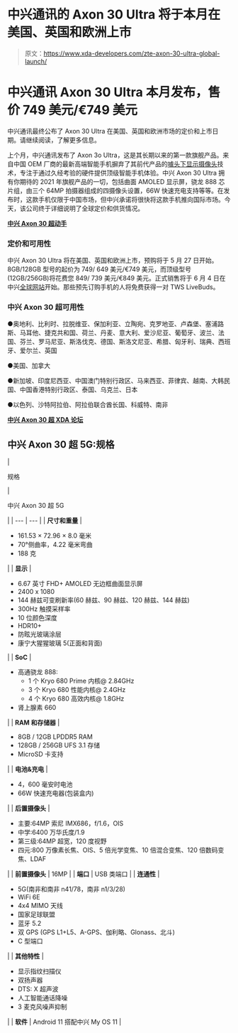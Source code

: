 # 中兴通讯的 Axon 30 Ultra 将于本月在美国、英国和欧洲上市

> 原文：<https://www.xda-developers.com/zte-axon-30-ultra-global-launch/>

# 中兴通讯 Axon 30 Ultra 本月发布，售价 749 美元/€749 美元

中兴通讯最终公布了 Axon 30 Ultra 在美国、英国和欧洲市场的定价和上市日期。请继续阅读，了解更多信息。

上个月，中兴通讯发布了 Axon 3o Ultra，这是其长期以来的第一款旗舰产品。来自中国 OEM 厂商的最新高端智能手机摒弃了其前代产品的[噱头下显示摄像头](https://www.xda-developers.com/zte-axon-20-5g-under-display-camera-hands-on/)技术，专注于通过久经考验的硬件提供顶级智能手机体验。中兴 Axon 30 Ultra 拥有你期待的 2021 年旗舰产品的一切，包括曲面 AMOLED 显示屏，骁龙 888 芯片组，由三个 64MP 拍摄器组成的四摄像头设置，66W 快速充电支持等等。在发布时，这款手机仅限于中国市场，但中兴承诺将很快将这款手机推向国际市场。今天，该公司终于详细说明了全球定价和供货情况。

**[中兴 Axon 30 超动手](https://www.xda-developers.com/zte-axon-30-ultra-hands-on/)**

### 定价和可用性

中兴 Axon 30 Ultra 将在美国、英国和欧洲上市，预购将于 5 月 27 日开始。8GB/128GB 型号的起价为 749/ 649 美元/€749 美元，而顶级型号(12GB/256GB)将花费您 849/ 739 美元/€849 美元。正式销售将于 6 月 4 日在中兴[全球网站](https://ztedevices.com/)开始。那些预先订购手机的人将免费获得一对 TWS LiveBuds。

### 中兴 Axon 30 超可用性

●奥地利、比利时、拉脱维亚、保加利亚、立陶宛、克罗地亚、卢森堡、塞浦路斯、马耳他、捷克共和国、荷兰、丹麦、意大利、爱沙尼亚、葡萄牙、波兰、法国、芬兰、罗马尼亚、斯洛伐克、德国、斯洛文尼亚、希腊、匈牙利、瑞典、西班牙、爱尔兰、英国

●美国、加拿大

●新加坡、印度尼西亚、中国澳门特别行政区、马来西亚、菲律宾、越南、大韩民国、中国香港特别行政区、泰国、乌克兰、日本

●以色列、沙特阿拉伯、阿拉伯联合酋长国、科威特、南非

**[中兴 Axon 30 超 XDA 论坛](https://forum.xda-developers.com/f/zte-axon-30-ultra.12231/)**

## 中兴 Axon 30 超 5G:规格

| 

规格

 | 

中兴 Axon 30 超 5G

 |
| --- | --- |
| **尺寸和重量** | 

*   161.53 × 72.96 × 8.0 毫米
*   70°侧曲率，4.22 毫米弯曲
*   188 克

 |
| **显示** | 

*   6.67 英寸 FHD+ AMOLED 无边框曲面显示屏
*   2400 x 1080
*   144 赫兹可变刷新率(60 赫兹、90 赫兹、120 赫兹、144 赫兹)
*   300Hz 触摸采样率
*   10 位颜色深度
*   HDR10+
*   防眩光玻璃涂层
*   康宁大猩猩玻璃 5(正面和背面)

 |
| **SoC** | 

*   高通骁龙 888:
    *   1 个 Kryo 680 Prime 内核@ 2.84GHz
    *   3 个 Kryo 680 性能内核@ 2.4GHz
    *   4 个 Kryo 680 高效内核@ 1.8GHz
*   肾上腺素 660

 |
| **RAM 和存储器** | 

*   8GB / 12GB LPDDR5 RAM
*   128GB / 256GB UFS 3.1 存储
*   MicroSD 卡支持

 |
| **电池&充电** | 

*   4，600 毫安时电池
*   66W 快速充电器(包装盒内)

 |
| **后置摄像头** | 

*   主要:64MP 索尼 IMX686，f/1.6，OIS
*   中学:6400 万华氏度/1.9
*   第三级:64MP 超宽，120 度视野
*   四元:800 万像素长焦、OIS、5 倍光学变焦、10 倍混合变焦、120 倍数码变焦、LDAF

 |
| **前置摄像头** | 16MP |
| **端口** | USB 类端口 |
| **连通性** | 

*   5G(南非和南非 n41/78，南非 n1/3/28)
*   WiFi 6E
*   4x4 MIMO 天线
*   国家足球联盟
*   蓝牙 5.2
*   双 GPS (GPS L1+L5、A-GPS、伽利略、Glonass、北斗)
*   C 型端口

 |
| **其他特性** | 

*   显示指纹扫描仪
*   双扬声器
*   DTS: X 超声波
*   人工智能通话降噪
*   3 麦克风噪声抑制

 |
| **软件** | Android 11 搭配中兴 My OS 11 |